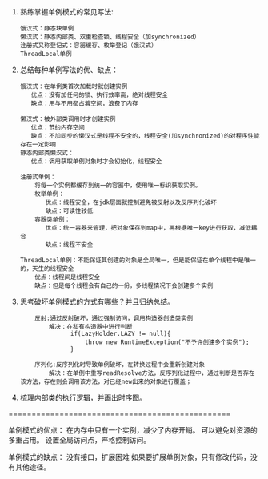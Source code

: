

1. 熟练掌握单例模式的常见写法:
    ```
    饿汉式：静态块单例
    懒汉式：静态内部类、双重检查锁、线程安全（加synchronized）
    注册式又称登记式：容器缓存、枚举登记（饿汉式）   
    ThreadLocal单例
    ```

2. 总结每种单例写法的优、缺点：
    ```
    饿汉式：在单例类首次加载时就创建实例
       优点：没有加任何的锁、执行效率高，绝对线程安全
       缺点：用与不用都占着空间，浪费了内存
       
    懒汉式：被外部类调用时才创建实例
       优点：节约内存空间
       缺点：不加同步的懒汉式是线程不安全的，线程安全(加synchronized)的对程序性能存在一定影响
    静态内部类懒汉式：
       优点：调用获取单例对象时才会初始化，线程安全
       
    注册式单例：
        将每一个实例都缓存到统一的容器中，使用唯一标识获取实例。   
        枚举单例：
           优点：线程安全，在jdk层面就控制避免被反射以及反序列化破坏
           缺点：可读性较低
        容器类单例：
           优点：统一容器来管理，把对象保存到map中，再根据唯一key进行获取，减低耦合
           缺点：线程不安全
           
    ThreadLocal单例：不能保证其创建的对象是全局唯一，但是能保证在单个线程中是唯一的，天生的线程安全
        优点：线程间是线程安全
        缺点：但是每个线程会有自己的一份，多线程情况下会创建多个实例
    ```
   
3. 思考破坏单例模式的方式有哪些？并且归纳总结。

    ```
        反射:通过反射破坏，通过强制访问，调用构造器创造类实例
            解决：在私有构造器中进行判断
                  if(LazyHolder.LAZY != null){
                      throw new RuntimeException("不予许创建多个实例");
                  } 
    
        序列化:反序列化时导致单例破坏，在转换过程中会重新创建对象
            解决：在单例中重写readResolve方法，反序列化过程中，通过判断是否存在该方法，存在则会调用该方法，对已经new出来的对象进行覆盖；
    ```			
4. 梳理内部类的执行逻辑，并画出时序图。
    

================================================


单例模式的优点：
    在内存中只有一个实例，减少了内存开销。
    可以避免对资源的多重占用。
    设置全局访问点，严格控制访问。
    
 单例模式的缺点：
    没有接口，扩展困难
    如果要扩展单例对象，只有修改代码，没有其他途径。
    
